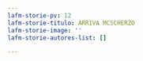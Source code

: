 ```yaml
---
lafm-storie-pv: 12
lafm-storie-titulo: ARRIVA MCSCHERZO
lafm-storie-image: ''
lafm-storie-autores-list: []

---
```

